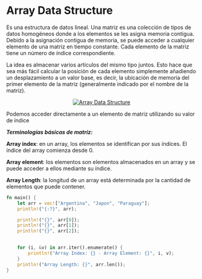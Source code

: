 # Array Data Structure

Es una estructura de datos lineal. Una matriz es una colección de tipos de datos homogéneos donde a los elementos se les asigna memoria contigua. Debido a la asignación contigua de memoria, se puede acceder a cualquier elemento de una matriz en tiempo constante. Cada elemento de la matriz tiene un número de índice correspondiente. 

La idea es almacenar varios artículos del mismo tipo juntos. Esto hace que sea más fácil calcular la posición de cada elemento simplemente añadiendo un desplazamiento a un valor base, es decir, la ubicación de memoria del primer elemento de la matriz (generalmente indicado por el nombre de la matriz).

<p align="center">
  <a href="https://www.geeksforgeeks.org/learn-data-structures-and-algorithms-dsa-tutorial/?ref=ds_lp" target="blank"><img src="https://media.geeksforgeeks.org/wp-content/cdn-uploads/20230726162247/Array-data-structure.png" width="" alt="Array Data Structure" /></a>
</p>

Podemos acceder directamente a un elemento de matriz utilizando su valor de índice

***Terminologías básicas de matriz:***

**Array index**: en un array, los elementos se identifican por sus índices. El índice del array comienza desde 0.

**Array element**: los elementos son elementos almacenados en un array y se puede acceder a ellos mediante su índice.

**Array Length**: la longitud de un array está determinada por la cantidad de elementos que puede contener. 

```rust
fn main() {
    let arr = vec!["Argentina", "Japon", "Paraguay"];
    println!("{:?}", arr);

    println!("{}", arr[0]);
    println!("{}", arr[1]);
    println!("{}", arr[2]);
  

    for (i, &v) in arr.iter().enumerate() {
        println!("Array Index: {} - Array Element: {}", i, v);
    }
    println!("Array Length: {}", arr.len());
}
```